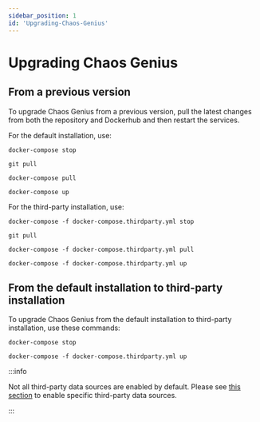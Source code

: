 ```yaml
---
sidebar_position: 1
id: 'Upgrading-Chaos-Genius'
---
```


# Upgrading Chaos Genius

## From a previous version

To upgrade Chaos Genius from a previous version, pull the latest changes from both the repository and Dockerhub and then restart the services.

For the default installation, use:
```
docker-compose stop

git pull

docker-compose pull

docker-compose up
```

For the third-party installation, use:
```
docker-compose -f docker-compose.thirdparty.yml stop

git pull

docker-compose -f docker-compose.thirdparty.yml pull

docker-compose -f docker-compose.thirdparty.yml up
```

## From the default installation to third-party installation

To upgrade Chaos Genius from the default installation to third-party installation, use these commands:
```
docker-compose stop

docker-compose -f docker-compose.thirdparty.yml up
```

:::info

Not all third-party data sources are enabled by default. Please see [this section](/Operator_Guides/Configuration/config-params.md#enabling-third-party-data-sources) to enable specific third-party data sources.

:::
